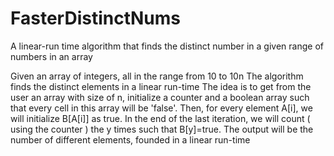 # FasterDistinctNums
A linear-run time algorithm that finds the distinct number in a given range of numbers in an array

Given an array of integers, all in the range from 10 to 10n
The algorithm finds the distinct elements in a linear run-time
The idea is to get from the user an array with size of n, initialize a counter and a boolean array such that every cell in this array will be 'false'.
Then, for every element A[i], we will initialize B[A[i]] as true.
In the end of the last iteration, we will count ( using the counter ) the y times such that B[y]=true. 
The output will be the number of different elements, founded in a linear run-time
